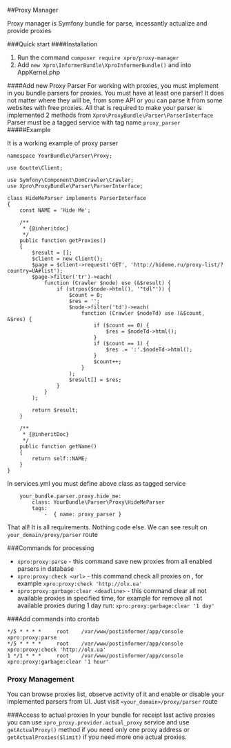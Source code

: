 ##Proxy Manager

Proxy manager is Symfony bundle for parse, incessantly actualize and provide proxies

###Quick start
####Installation
1. Run the command `composer require xpro/proxy-manager`
2. Add `new Xpro\InformerBundle\XproInformerBundle()` and into AppKernel.php

####Add new Proxy Parser
For working with proxies, you must implement in you bundle parsers for proxies.
You must have at least one parser!
It does not matter where they will be, from some API or you can parse it from some websites with free proxies.
All that is required to make your parser is implemented 2 methods from `Xpro\ProxyBundle\Parser\ParserInterface`
Parser must be a tagged service with tag name `proxy_parser`
#####Example

It is a working example of proxy parser
```
namespace YourBundle\Parser\Proxy;

use Goutte\Client;

use Symfony\Component\DomCrawler\Crawler;
use Xpro\ProxyBundle\Parser\ParserInterface;

class HideMeParser implements ParserInterface
{
    const NAME = 'Hide Me';

    /**
     * {@inheritdoc}
     */
    public function getProxies()
    {
        $result = [];
        $client = new Client();
        $page = $client->request('GET', 'http://hideme.ru/proxy-list/?country=UA#list');
        $page->filter('tr')->each(
            function (Crawler $node) use (&$result) {
                if (strpos($node->html(), '"tdl"')) {
                    $count = 0;
                    $res = '';
                    $node->filter('td')->each(
                        function (Crawler $nodeTd) use (&$count, &$res) {
                            if ($count == 0) {
                                $res = $nodeTd->html();
                            }
                            if ($count == 1) {
                                $res .= ':'.$nodeTd->html();
                            }
                            $count++;
                        }
                    );
                    $result[] = $res;
                }
            }
        );

        return $result;
    }

    /**
     * {@inheritDoc}
     */
    public function getName()
    {
        return self::NAME;
    }
}
```

In services.yml you must define above class as tagged service
```
    your_bundle.parser.proxy.hide_me:
        class: YourBundle\Parser\Proxy\HideMeParser
        tags:
            -  { name: proxy_parser }
```

That all! It is all requirements. Nothing code else. We can see result on `your_domain/proxy/parser` route 

###Commands for processing
* `xpro:proxy:parse` - this command save new proxies from all enabled parsers in database
* `xpro:proxy:check <url>` - this command check all proxies on <url>, for example `xpro:proxy:check 'http://olx.ua'`
* `xpro:proxy:garbage:clear <deadline>` - this command clear all not available proxies in specified time, for example for remove all not available proxies during 1 day run: `xpro:proxy:garbage:clear '1 day'`

###Add commands into crontab
```
*/5 * * * *     root    /var/www/postinformer/app/console xpro:proxy:parse
*/5 * * * *     root    /var/www/postinformer/app/console xpro:proxy:check 'http://olx.ua'
1 */1 * * *     root    /var/www/postinformer/app/console xpro:proxy:garbage:clear '1 hour'
```

### Proxy Management 
You can browse proxies list, observe activity of it and enable or disable your implemented parsers from UI.
Just visit `<your_domain>/proxy/parser` route 

###Access to actual proxies
In your bundle for receipt last active proxies you can use `xpro_proxy.provider.actual_proxy` service and use `getActualProxy()` method if you need only one proxy address or `getActualProxies($limit)` if you need more one actual proxies.